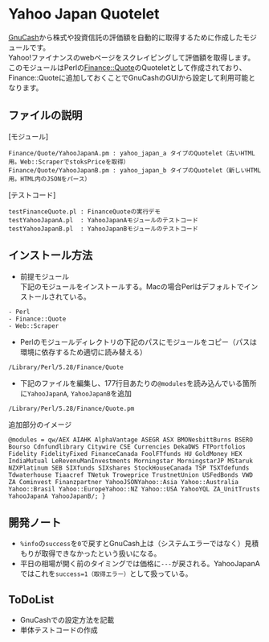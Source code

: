 # Yahoo Japan Quotelet
[GnuCash](https://www.gnucash.org/)から株式や投資信託の評価額を自動的に取得するために作成したモジュールです。  
Yahoo!ファイナンスのwebページをスクレイピングして評価額を取得します。  
このモジュールはPerlの[Finance::Quote](http://finance-quote.sourceforge.net/)のQuoteletとして作成されており、Finance::Quoteに追加しておくことでGnuCashのGUIから設定して利用可能となります。

## ファイルの説明
[モジュール]
```
Finance/Quote/YahooJapanA.pm : yahoo_japan_a タイプのQuotelet（古いHTML用。Web::ScraperでstoksPriceを取得）
Finance/Quote/YahooJapanB.pm : yahoo_japan_b タイプのQuotelet（新しいHTML用。HTML内のJSONをパース）
```
[テストコード]
```
testFinanceQuote.pl : FinanceQuoteの実行デモ
testYahooJapanA.pl  : YahooJapanAモジュールのテストコード
testYahooJapanB.pl  : YahooJapanBモジュールのテストコード
```

## インストール方法
- 前提モジュール  
下記のモジュールをインストールする。Macの場合Perlはデフォルトでインストールされている。  
```
- Perl  
- Finance::Quote  
- Web::Scraper
```
- Perlのモジュールディレクトリの下記のパスにモジュールをコピー（パスは環境に依存するため適切に読み替える）
```
/Library/Perl/5.28/Finance/Quote
```
- 下記のファイルを編集し、177行目あたりの`@modules`を読み込んでいる箇所に`YahooJapanA`, `YahooJapanB`を追加
```
/Library/Perl/5.28/Finance/Quote.pm
```
追加部分のイメージ
```
@modules = qw/AEX AIAHK AlphaVantage ASEGR ASX BMONesbittBurns BSERO Bourso Cdnfundlibrary Citywire CSE Currencies DekaDWS FTPortfolios Fidelity FidelityFixed FinanceCanada FoolFTfunds HU GoldMoney HEX IndiaMutual LeRevenuManInvestments Morningstar MorningstarJP MStaruk NZXPlatinum SEB SIXfunds SIXshares StockHouseCanada TSP TSXTdefunds Tdwaterhouse Tiaacref TNetuk Troweprice TrustnetUnion USFedBonds VWD ZA Cominvest Finanzpartner YahooJSONYahoo::Asia Yahoo::Australia Yahoo::Brasil Yahoo::EuropeYahoo::NZ Yahoo::USA YahooYQL ZA_UnitTrusts YahooJapanA YahooJapanB/; }
```

## 開発ノート
- `%info`の`success`を`0`で戻すとGnuCash上は（システムエラーではなく）見積もりが取得できなかったという扱いになる。  
- 平日の相場が開く前のタイミングでは価格に`---`が戻される。YahooJapanAではこれを`success=1（取得エラー）`として扱っている。  

## ToDoList
- GnuCashでの設定方法を記載  
- 単体テストコードの作成  
